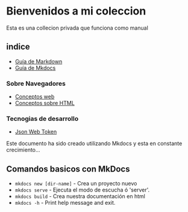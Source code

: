 # Bienvenidos a mi coleccion

Esta es una collecion privada que funciona como manual

## indice

* [Guía de Markdown](MarkDown/guiaBasicaMarkDown/)
* [Guía de Mkdocs](MarkDown/manualMkdocs.md)
### Sobre Navegadores
* [Conceptos web](00_Conceptos.md)
* [Conceptos sobre HTML](01_Conceptos_Html.md)
### Tecnogias de desarrollo
* [Json Web Token](01_JWT.md)


Este documento ha sido creado utilizando Mkdocs y esta en constante crecimiento...  

## Comandos basicos con MkDocs

* `mkdocs new [dir-name]` - Crea un proyecto nuevo
* `mkdocs serve` - Ejecuta el modo de escucha ó 'server'.
* `mkdocs build` - Crea nuestra documentación en html
* `mkdocs -h` - Print help message and exit.


